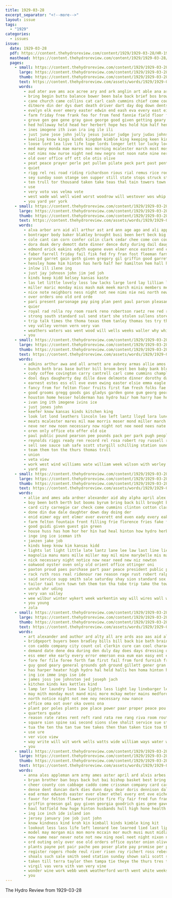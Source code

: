 ```yaml
---
title: 1929-03-28
excerpt_separator: "<!--more-->"
layout: issue
tags:
  - "1929"
categories:
  - issues
issue:
  date: 1929-03-28
  pdf: https://content.thehydroreview.com/content/1929/1929-03-28/HR-1929-03-28.pdf
  masthead: https://content.thehydroreview.com/content/1929/1929-03-28/masthead/HR-1929-03-28.jpg
  pages:
    - small: https://content.thehydroreview.com/content/1929/1929-03-28/small/HR-1929-03-28-01.jpg
      large: https://content.thehydroreview.com/content/1929/1929-03-28/large/HR-1929-03-28-01.jpg
      thumb: https://content.thehydroreview.com/content/1929/1929-03-28/thumbnails/HR-1929-03-28-01.jpg
      text: https://content.thehydroreview.com/assets/words/1929/1929-03-28/HR-1929-03-28-01.txt
      words:
        - aud ater ave ams ace acree ary and ark anglin art able ana arm are ago arel adkins arnold allen aid andrews all arends april austin alban amos
        - bring begin butto balance bower been bale back brief bos brown brother bud blaine ballot boys bowen band bent body board boucher ben beams boyer bessie bae buy best beau bush business both bradley blakley begun but bourne better bird
        - cane church came collins cat carl cash cummins chief come court charles college chase cosner cue cole chair counts coppage cha cecil crea county collier colorado commons calvary coe covington company change counter car cast child cody cop city carver clyde cap cate cee cause coupe character creek
        - ditmore din der dys duet death driver dart day dog down dents dugan deans dors davids divine dinner doctor ded daughter dies drummond dunn does dence during dick
        - evelyn elk ever emery easter edwin end eash eva every east eich ery eady eck ewing ene everett eral eon engineer
        - farm friday free frank feo for from fend fannie field floor few ferguson first fell full frances fidler french failing fear farmer fred found fran former front fife fies fern fine ford forget fae fish friends furrow frost filling firm fess
        - grove gen gee gene gray gave george good given getting geary glass governor grade gain grant guest general guide geach gregg gardner game gros gil ghering
        - hed holloway held head her herbert hope hes hold him half henry home hall havel heart hill hack hose hero haw hawkins hater has hatfield hut hon harper high hammer had heard hydro
        - ines imogene ith ivan ira ing ile ili
        - just june jose john jolly jesus junior judge jury judas johnson johnston
        - keeling know kings kinds kingdom kimble king keeping keen kin kidd
        - loose lord lea live life lope lords longer lett lor lucky lock lovely lazarus loos list lat lam large les left lent like living lieu last lather less
        - med many monda mae mares mos morning mcalester march most mose min mildred mir minis macdonald much moore miller money mond matters mile mille more mance made mas mone mary man monday mayo masters mis must mobile miss mores
        - nat nims now nurse night ned new negro not noon nate nine ner nanos
        - old over office off ott ole otis olive
        - peat peace prayer perle pet pullen pilate peck part past pent per pay place public pretty pauline patch pueblo perey present perfect phile price page patrick pele pawar patton paul
        - quiet
        - rigg rel rei road riding richardson rious rial remus rice rod roles ran rae regular raby reed ria rede ready rent ree rexroat run riggs
        - sey sunday soon stange sen supper still state stops struck story sun sie saturday sed sata sang sloan seed station stunz sion samples shoe stigler service shower sample standing sell ser sam second stores safe she sera son sae september sale star streets see sherman side saw seen spring scott sayre schemer sister stockton spice set school sutton
        - ten trull tor thousand taken take teas thal tain towers town tay ton thyng temple train trac tie them then thurs trial top tri tree the than thelma torn tall thomas
        - use
        - very voto vas velma vote
        - west wade wal well wied worst woodrow will westover wos whip world wee working wheel wish white wilson week win was with wild williams wife wil while work wright want wane went
        - you yard yer york
    - small: https://content.thehydroreview.com/content/1929/1929-03-28/small/HR-1929-03-28-02.jpg
      large: https://content.thehydroreview.com/content/1929/1929-03-28/large/HR-1929-03-28-02.jpg
      thumb: https://content.thehydroreview.com/content/1929/1929-03-28/thumbnails/HR-1929-03-28-02.jpg
      text: https://content.thehydroreview.com/assets/words/1929/1929-03-28/HR-1929-03-28-02.txt
      words:
        - alva arbor arn aid all arthur ast ard ann age ago and ali appleman are
        - bontrager body baker blakley brought busi been bert beck big ball browne bill buy bale but bryson better boker bandy boschert baby ber blum board ben bie balls business bring bobbie bradley butler bethel bou
        - cole cant can corn confer colin clark cedar chee come con coupe chi company childre comfort city car church chick cox carlisle
        - dora doak dery demott date dinner dence duty during dail daughters day daughter dickey dunn daisy
        - edmond erick eakins edyth eugene even elmer ence easter end every edgar ell earnest ewy enid
        - faber farrell friday fail fisk fed fry fran fost fleeman farms fay folks farrel frost from first freeburg frye few for fruit friend fred frank
        - ground garret gain goth given gregory gil griffin good garrett guthrie guest going germ grounds grain gas greenfield george gus
        - hensley home him hinton has herb half her hamilton hem hall hey hundred held homer huss hudson henry humes hainline house hom had hume hou hydro
        - inlow ill ilene ing
        - just jay johnosn john jim jed joh
        - kinds keep kidd kelsey kansas kaste
        - las let little lovely loss low lacks large lord lay lillian lorence lords lowell leonard like lucille lefever ley lead last lias land
        - miller maric monday miss mash mak meek march minis members meals mau men morn milk more many made man mee mon monda much melba might mound mis mar
        - nice note neighbors ness night not nee nims nie nei north new near need now
        - over orders ono old ord orde
        - pari present parsonage pay ping plan pent paul parson pleasant payne pool place poage people pla past
        - quier
        - royal rad rolla roy room roark reno robertson raetz ree red rell ross run rey road ralph russel rida ready rus
        - strong south standard sul send start she stolen sullens store spark short sick sullen safe sister salad step smith sear sam sunday style sun show still son styler sons sund six spring see sell school shower saturday
        - trip talk times the thoma texas them tanley thomas tes try thee thur thi take tim triplett town thompson thor
        - vey valley vernon vern very van
        - weathers waters was went wood will wells weeks waller why white well week wil want work weast with williams weatherford weather wife
        - you
    - small: https://content.thehydroreview.com/content/1929/1929-03-28/small/HR-1929-03-28-03.jpg
      large: https://content.thehydroreview.com/content/1929/1929-03-28/large/HR-1929-03-28-03.jpg
      thumb: https://content.thehydroreview.com/content/1929/1929-03-28/thumbnails/HR-1929-03-28-03.jpg
      text: https://content.thehydroreview.com/assets/words/1929/1929-03-28/HR-1929-03-28-03.txt
      words:
        - adkins arthur awa and all arnett are aubrey armas allie amos april
        - bunch both bras base butter bill broom best ben baby bank blum ber buy bonham broadway big barnard brands burkhalter bulk beams been bessie
        - cody coffee covington carry cantrell carl come cummins champlin city clerk cee
        - dool days daugherty day dille dave delmonte dinner dorothy dayton delbert detweiler dunnington dooley
        - earnest estes ess ell eve even ewing easter elsie emma eagle end ems
        - fancy from for felton floor fruits first fam fresh folks fae farmer feit friday farra
        - good grooms gregg goods gas gladys garden gone gum georg george going
        - houston home hesser holderman has hydro hair hom harry hae hor her
        - ivan ing ith imogene ivins ice
        - just jones john
        - keefer know kansas kinds kitchen king
        - look lot lond leathers lincoln leo left lantz lloyd lora lunch lydia list
        - meats mcalester mares mil mae morris moser mond miller march monday mare miss mountain
        - neve ner new noon necessary now night not nee need nees nate near
        - oren only office oto offer old oie
        - paul public pound pearson pee pounds pack per park pugh people
        - reynolds riggs ready ren record rel rosa robert roy russell rae rice
        - sell see sauce sah safe scott sturgill schilling station sund silk sweeney sins staples smith store seas south service saturday special start sou sun sunday silen school seed suma sardin suit simpson shower standard son sale spoon swan
        - team them ton the thurs thomas trull
        - union
        - veta view
        - work west wind williams wate william week wilson with worley walter working will
        - yard you
    - small: https://content.thehydroreview.com/content/1929/1929-03-28/small/HR-1929-03-28-04.jpg
      large: https://content.thehydroreview.com/content/1929/1929-03-28/large/HR-1929-03-28-04.jpg
      thumb: https://content.thehydroreview.com/content/1929/1929-03-28/thumbnails/HR-1929-03-28-04.jpg
      text: https://content.thehydroreview.com/assets/words/1929/1929-03-28/HR-1929-03-28-04.txt
      words:
        - allie and ames ada ardner alexander aid aby alpha april alex atay ary are all apo
        - boy been both berth but booms byrum bring back bill brought bradley baby bettinger big bandy board business bright block bart better bread butler
        - card city carnegie car check come cummins clinton cotton clarence came curt carry caddo ches cree carpe cash church county caster clerk
        - done din due dale daughter down day doing der
        - enid eimer egy ent elmer ever everett end even eady every eakin economy easter ewy
        - farm felton fountain front filling frie florence fries fake fleeman fresh friday friends fancher first fair faster flora fields frank from fee for fam
        - good guidi given guest gin green
        - house huss has hom hor her hin had heal hinton how hydro herbert hands handle henry homa health heidebrecht home hins hope hour hatfield hen
        - inge ing ice iceman ith
        - janzen jake job
        - kinds keep know kim kansas kidd
        - lights lot light little late lantz lane lee law last line lies larger
        - magnolia manu mans mille miller may mil mine marybelle mis march morning meas marshall man money might mound moun mont monday matilda mildred
        - nick necessary night notice now near need new niz newton
        - oakwood oyster oven only old orient office ottinger oni
        - paxton proud paes purchase part paar peace president public pump pankratz present powders plant passage pete
        - rack ruth ross real ridenour rae reason rage rust robert ralph
        - said service supp smith sale saturday shay sion standard sox silk shells spring suit steiner sister stitch seal sae station street suits sun seman special sat seed shall sor sunday session short see school save son
        - tailor taal turn town teh them ton tha tobe trip take the towell talkington thing tillman tom tae tay try ten top tai
        - unruh uhr uding
        - very van valley
        - wee wilbur winter wykert week warkentin way will wires wall while wife with was want walter work
        - you young
        - zola
    - small: https://content.thehydroreview.com/content/1929/1929-03-28/small/HR-1929-03-28-05.jpg
      large: https://content.thehydroreview.com/content/1929/1929-03-28/large/HR-1929-03-28-05.jpg
      thumb: https://content.thehydroreview.com/content/1929/1929-03-28/thumbnails/HR-1929-03-28-05.jpg
      text: https://content.thehydroreview.com/assets/words/1929/1929-03-28/HR-1929-03-28-05.txt
      words:
        - art alexander and author ard alty all are ards aso aas aid als app april
        - bridgeport buyers been bradley bills bill back bie bath brain but bridge business bea bones book boa ball
        - con caddo company city count col clerkin cure can cool character clock class carpenter crue care cables court claude clerk check cry comi cates call cha county council cor came current conser char capa candle
        - demand date dene dea during den duly day does days dressing dollar din due dome deline dungan
        - ess emer eke early every error emerson eva eum ean easy ent eral ely end enid
        - fore fer file foree forth fam first fail from ford furnish fraction for front fate found fran full
        - guy good geary general grounds goh ground gillett gener gran given grant goodrich green
        - has harper heater high hydro hal held halls hen homa hinton home heart henke hatfield hot
        - ing ice imme ings ise ide
        - james joss joe johnston jed joseph jach
        - kitchen kinds kes kettles kind
        - lamp ler laundry lene law lights less light lay linebarger lee lie let large legal lat lahoma
        - may mith monday must mand mini more mckay meter mains medford mayor made minor mater man mont march morris
        - north notice night not nee noy necessary now nance
        - office oma oot over oka ovens ona
        - plant por poles plants poe place power paar proper peace pou pay pen parlor person private pipes port pain poage payment pos peer public pet part pena persons pee per passage
        - quarters quate
        - reason rate rates rent reft rand rata ree rang riva room route running reading render ren
        - square sion spine sai second sions slee shalit service sue start sad stephenson she stall sales sell special sone sha scott summons ser sum sale six said street subject son soon standard sae stand streets snow set season such shall soar sandlin sewing star smith state stewart
        - tua the ten tha tan tue tee takes then than taken tice toa tho trom test town ted tie take
        - use ure
        - ver vice view
        - way write will wit work wells watts wide william ways water wires went word weatherford wilhite works with
        - you
    - small: https://content.thehydroreview.com/content/1929/1929-03-28/small/HR-1929-03-28-06.jpg
      large: https://content.thehydroreview.com/content/1929/1929-03-28/large/HR-1929-03-28-06.jpg
      thumb: https://content.thehydroreview.com/content/1929/1929-03-28/thumbnails/HR-1929-03-28-06.jpg
      text: https://content.thehydroreview.com/assets/words/1929/1929-03-28/HR-1929-03-28-06.txt
      words:
        - anna ales appleman arm army ames aster april ard alvis arbes artie acre ami allen andrew all are ago aid anil and ala angel art age assis
        - bryan brother ban boys back but bai bishop basket best bring boon blakley bassler bulls barn breeding butler bandy better black bridge bune big bell beams bacon boy brown burmingham bless barge balance beats blanche been bert
        - cheer county con cabbage caddo come crissman company card carson clock cotton cares car creek camp carty cornish coa comb chief chas city cummins col clarence came cattle christ collar cream coast corn camping cee cost carl church
        - dense dent duncan dark dies dunn days dear doris dennison dallas dee dog during duke dau dann dumas due dahlia ditmore deere daughter dinner done dise director day deed
        - ead erman edwards easter ever elmer ethel every ent eve eichelberger east early eula
        - favor for felton flowers favorite fire fly fair fred fun frank fam fairy found fancy fresh filling full florida finder fray fie forrest farr fitzpatrick fitting field friday from fine friends fort first fite fires frederickson
        - griffin greeson gal guy given georgia goodrich gies gene gave george globe grape georg good group glidewell garden generous gladys
        - haul hatfield how huge hinton husbands hull high hone health hole her hot has holstein honor house hidden home hill hun head held hydro hard hurt hut herndon horse henry half hour hope
        - ing ice inch ide island ion
        - jersey january joe job just john
        - know kindness kind kroh kin kimball kinds kimble king kit
        - lookout less lass life left leonard lee learned lied last lips lindy let law low liberal luck look live lovely lines lesson little leland lunch leather lister lay
        - model may morgan mis mon more mccain mor much musi must midland moody made moran male monday mcquilkin miller moun man march med marian miles mans money most miss mate mare market many
        - now name near never note not new ning noel neet night nixon norton
        - ord outing only over ose old orders office oyster onion oliver off ones
        - plants payne pot pair pache peo poser plate pay promise per piano pump port potter place pound price prayer
        - register rogers rhode reul river risen roy richert ross reber red rose rock rot raymond ray room
        - shoals such sale smith seed station sunday shown sali scott show school she supper stove shold second seat shanks staple schroder sell state scout summer spies see set spain service saturday south say strong shower samuel saw son stock stockton soul span spring signal shells small seem shall sand staples sal
        - taken till terra taylor then tampa tie theye the thurs tres terrace tharp tank tim them ted tay ture ton than texas tinder teacher thing town tun toy tant trail thompson thea trip tice
        - virgil vas vera vith van very vine
        - wonder wine work webb week weatherford worth went white weeks wee woods write ware words wells west well world wilson williams with ways watch will was wal way ward wish willin wil while
        - you
---
```


The Hydro Review from 1929-03-28

<!--more-->


